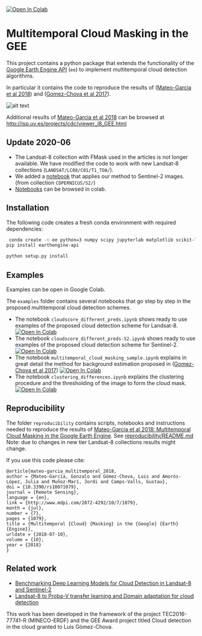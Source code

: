 [![Open In Colab](https://colab.research.google.com/assets/colab-badge.svg)](https://colab.research.google.com/github/IPL-UV/ee_ipl_uv/blob/master/examples/cloudscore_different_preds.ipynb)

# Multitemporal Cloud Masking in the GEE

This project contains a python package that extends the functionality of the [Google Earth Engine API](https://developers.google.com/earth-engine/#api) (`ee`) to
implement multitemporal cloud detection algorithms.

In particular it contains the code to reproduce the results of ([Mateo-Garcia et al 2018](http://dx.doi.org/10.3390/rs10071079)) and ([Gomez-Chova et al 2017](http://dx.doi.org/10.1117/1.JRS.11.015005)).

![alt text](esquema_GEE.png)

Additional results of [Mateo-Garcia et al 2018](http://dx.doi.org/10.3390/rs10071079) can be browsed at http://isp.uv.es/projects/cdc/viewer_l8_GEE.html

## Update 2020-06

* The Landsat-8 collection with FMask used in the articles is not longer available. We have modified the code to work with new Landsat-8 collections (`LANDSAT/LC08/C01/T1_TOA/`).
* We added a [notebook](#Examples) that applies our method to Sentinel-2 images. (from collection `COPERNICUS/S2/`)
* [Notebooks](#Examples) can be browsed in colab.

## Installation

The following code creates a fresh conda environment with required dependencies:

```bash
 conda create -n ee python=3 numpy scipy jupyterlab matplotlib scikit-learn pillow requests luigi pandas scikit-image
pip install earthengine-api

python setup.py install
```

## Examples
Examples can be open in Google Colab.

The `examples` folder contains several notebooks that go step by step in the proposed multitemporal cloud detection schemes.

* The notebook `cloudscore_different_preds.ipynb` shows ready to use examples of the proposed cloud detection scheme for Landsat-8. [![Open In Colab](https://colab.research.google.com/assets/colab-badge.svg)](https://colab.research.google.com/github/IPL-UV/ee_ipl_uv/blob/master/examples/cloudscore_different_preds.ipynb)
* The notebook `cloudscore_different_preds-S2.ipynb` shows ready to use examples of the proposed cloud detection scheme for Sentinel-2. [![Open In Colab](https://colab.research.google.com/assets/colab-badge.svg)](https://colab.research.google.com/github/IPL-UV/ee_ipl_uv/blob/master/examples/cloudscore_different_preds-S2.ipynb)
* The notebook `multitemporal_cloud_masking_sample.ipynb` explains in great detail the method for background estimation 
proposed in ([Gomez-Chova et al 2017](http://dx.doi.org/10.1117/1.JRS.11.015005)) [![Open In Colab](https://colab.research.google.com/assets/colab-badge.svg)](https://colab.research.google.com/github/IPL-UV/ee_ipl_uv/blob/master/examples/multitemporal_cloud_masking_sample.ipynb)
* The notebook `clustering_differences.ipynb` explains the clustering procedure and the thresholding of the image to form the cloud mask. [![Open In Colab](https://colab.research.google.com/assets/colab-badge.svg)](https://colab.research.google.com/github/IPL-UV/ee_ipl_uv/blob/master/examples/clustering_differences.ipynb)

## Reproducibility

The folder `reproducibility` contains scripts, notebooks and instructions needed to reproduce the results of [Mateo-Garcia et al 2018: Multitemporal Cloud Masking in the Google Earth Engine](http://dx.doi.org/10.3390/rs10071079). See [reproducibility/README.md](reproducibility/README.md)
Note: due to changes in new tier Landsat-8 collections results might change. 

If you use this code please cite:
 
 ```
@article{mateo-garcia_multitemporal_2018,
 author = {Mateo-García, Gonzalo and Gómez-Chova, Luis and Amorós-López, Julia and Muñoz-Marí, Jordi and Camps-Valls, Gustau},
 doi = {10.3390/rs10071079},
 journal = {Remote Sensing},
 language = {en},
 link = {http://www.mdpi.com/2072-4292/10/7/1079},
 month = {jul},
 number = {7},
 pages = {1079},
 title = {Multitemporal {Cloud} {Masking} in the {Google} {Earth} {Engine}},
 urldate = {2018-07-10},
 volume = {10},
 year = {2018}
} 
 ```
 
 ## Related work

* [Benchmarking Deep Learning Models for Cloud Detection in Landsat-8 and Sentinel-2](https://github.com/IPL-UV/DL-L8S2-UV)
* [Landsat-8 to Proba-V transfer learning and Domain adaptation for cloud detection](https://github.com/IPL-UV/pvl8dagans)

This work has been developed in the framework of the project TEC2016-77741-R (MINECO-ERDF) and the GEE Award project titled Cloud detection in the cloud granted to Luis Gómez-Chova.
